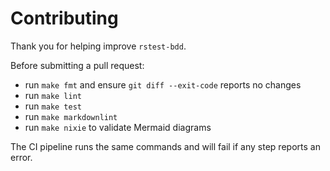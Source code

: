# Contributing

Thank you for helping improve `rstest-bdd`.

Before submitting a pull request:

- run `make fmt` and ensure `git diff --exit-code` reports no changes
- run `make lint`
- run `make test`
- run `make markdownlint`
- run `make nixie` to validate Mermaid diagrams

The CI pipeline runs the same commands and will fail if any step reports an
error.

